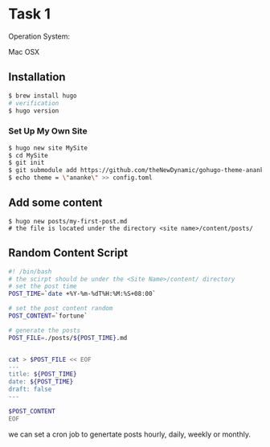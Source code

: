 # Task 1

Operation System:

Mac OSX

## Installation 

```bash
$ brew install hugo
# verification
$ hugo version
```

### Set Up My Own Site

```bash
$ hugo new site MySite
$ cd MySite
$ git init
$ git submodule add https://github.com/theNewDynamic/gohugo-theme-ananke.git themes/ananke
$ echo theme = \"ananke\" >> config.toml
```

## Add some content 

```
$ hugo new posts/my-first-post.md
# the file is located under the directory <site name>/content/posts/
```

## Random Content Script

```bash
#! /bin/bash
# the scirpt should be under the <Site Name>/content/ directory
# set the post time
POST_TIME=`date +%Y-%m-%dT%H:%M:%S+08:00`

# set the post content random
POST_CONTENT=`fortune`

# generate the posts
POST_FILE=./posts/${POST_TIME}.md


cat > $POST_FILE << EOF
---
title: ${POST_TIME}
date: ${POST_TIME}
draft: false
---

$POST_CONTENT
EOF
```

we can set a cron job to genertate posts hourly, daily, weekly or monthly.